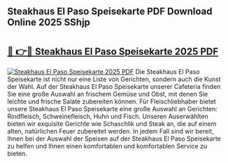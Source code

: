 ## Steakhaus El Paso Speisekarte PDF Download Online 2025 SShjp

# <h2><a href="http://gc96na5.nevu.top/?p=Steakhaus+El+Paso+Speisekarte">🔗 👉🔴 Steakhaus El Paso Speisekarte 2025 PDF</a></h2>

[![Steakhaus El Paso Speisekarte 2025 PDF](https://i.imgur.com/dBaPXMq.png)](http://gc96na5.nevu.top/?p=Steakhaus+El+Paso+Speisekarte)
Die Steakhaus El Paso Speisekarte ist nicht nur eine Liste von Gerichten, sondern auch die Kunst der Wahl. Auf der Steakhaus El Paso Speisekarte unserer Cafeteria finden Sie eine große Auswahl an frischem Gemüse und Obst, mit denen Sie leichte und frische Salate zubereiten können. Für Fleischliebhaber bietet unsere Steakhaus El Paso Speisekarte eine große Auswahl an Gerichten: Rindfleisch, Schweinefleisch, Huhn und Fisch. Unseren Auserwählten bieten wir exquisite Gerichte wie Schaschlik und Steak an, die auf einem alten, natürlichen Feuer zubereitet werden. In jedem Fall sind wir bereit, Ihnen bei der Auswahl der Speisen auf der Steakhaus El Paso Speisekarte zu helfen und Ihnen einen komfortablen und komfortablen Service zu bieten.

